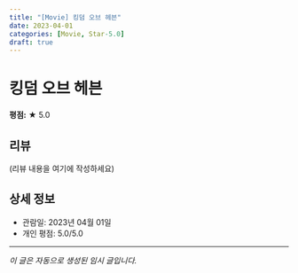```yaml
---
title: "[Movie] 킹덤 오브 헤븐"
date: 2023-04-01
categories: [Movie, Star-5.0]
draft: true
---
```


# 킹덤 오브 헤븐

**평점:** ★ 5.0

## 리뷰

(리뷰 내용을 여기에 작성하세요)

## 상세 정보

- 관람일: 2023년 04월 01일
- 개인 평점: 5.0/5.0

---

*이 글은 자동으로 생성된 임시 글입니다.*
